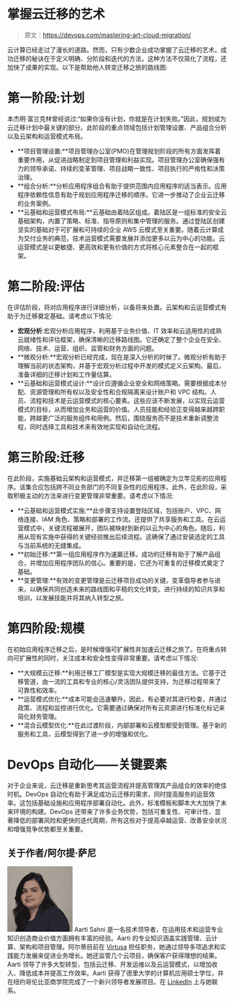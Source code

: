 # 掌握云迁移的艺术

> 原文：<https://devops.com/mastering-art-cloud-migration/>

云计算已经走过了漫长的道路。然而，只有少数企业成功掌握了云迁移的艺术。成功迁移的秘诀在于定义明确、分阶段和迭代的方法，这种方法不仅简化了流程，还加快了成果的实现。以下是帮助他人转变迁移之旅的路线图:

# **第一阶段:计划**

本杰明·富兰克林曾经说过:“如果你没有计划，你就是在计划失败。”因此，规划成为云迁移计划中最关键的部分。此阶段的重点领域包括计划管理设置、产品组合分析以及云架构和运营模式布局。

*   **项目管理设置:**项目管理办公室(PMO)在管理规划阶段的所有方面发挥着重要作用，从促进战略制定到项目管理和利益实现。项目管理办公室确保强有力的领导承诺、持续的变革管理、项目战略一致性、项目执行的严格性和决策治理。
*   **组合分析:**分析应用程序组合有助于提供范围内应用程序的适当表示。应用程序依赖性信息有助于规划应用程序迁移的顺序。它进一步推动了企业云迁移的业务案例。
*   **云基础和运营模式布局:**云基础由着陆区组成。着陆区是一组标准的安全云基础架构，内置了策略、标准、指导原则和集中管理的服务。通过登陆区创建坚实的基础对于可扩展和可持续的企业 AWS 云模式至关重要。随着云计算成为交付业务的典范，技术运营模式需要发展并添加更多以云为中心的功能。云运营模式是以更敏捷、更高效和更有价值的方式将核心元素整合在一起的框架。

# **第二阶段:评估**

在评估阶段，将对应用程序进行详细分析，以备将来处置。云架构和云运营模式有助于为迁移奠定基础。请考虑以下情况:

*   **宏观分析**:宏观分析应用程序，利用基于业务价值、IT 效率和云适用性的成熟云就绪性和评估框架，确保清晰的迁移路线图。它还确定了整个企业在安全、网络、技术、运营、组织、监管和财务方面的问题。
*   **微观分析:**宏观分析已经完成，现在是深入分析的时候了。微观分析有助于理解当前的状态架构，并基于宏观分析过程中开发的模式定义云架构。最后，准备详细的迁移计划和工作量估算。
*   **云基础和运营模式设计:**设计应遵循企业安全和网络策略。需要根据成本分配、资源管理和所有权以及安全性和合规隔离来设计账户和 VPC 结构。人员、流程和技术是云运营模式的核心要素。这些应该不断发展，以实现云运营模式的目标，从而增加业务和运营的价值。人员技能和经验正变得越来越跨职能，跨越更广泛的服务组件和用例。然后，围绕服务而不是技术重新调整流程，同时选择工具和技术来有效地实现和自动化流程。

# **第三阶段:迁移**

在此阶段，实施基础云架构和运营模式，并迁移第一组被确定为立竿见影的应用程序。该集合应包括跨不同业务部门的不同复杂性的应用程序。此外，在此阶段，采取积极主动的方法来进行变更管理非常重要。请考虑以下情况:

*   **云基础和运营模式实施:**此步骤支持设置登陆区域，包括账户、VPC、网络连接、IAM 角色、策略和部署的工作流。还提供了共享服务和工具。在云运营模式中，关键流程被展开，团队被映射到新的以云为中心的角色。随后，利用从现有实施中获得的关键经验推出后续流程。这确保了通过安装选定的工具与当前系统的无缝集成。
*   **初始迁移:**第一组应用程序作为速赢迁移。成功的迁移有助于了解产品组合，并增加应用程序团队的信心。重要的是，它还为可重复的迁移模式奠定了基础。
*   **变更管理:**有效的变更管理是云迁移项目成功的关键。变革倡导者参与进来，以确保共同创造未来的路线图和平稳的文化转变。进行持续的知识共享和培训，以发展技能并将其纳入转型之旅。

# **第四阶段:规模**

在初始应用程序迁移之后，是时候增强可扩展性并加速云迁移之旅了。在将重点转向可扩展性的同时，关注成本和安全性变得非常重要。请考虑以下情况:

*   **大规模云迁移:**利用迁移工厂模型是实现大规模迁移的最佳方法。它基于迁移管道，由一流的工具和专业的核心/灵活团队提供支持，为迁移过程带来了可靠性和效率。
*   **运营模式优化:**成本可能会迅速攀升。因此，有必要对其进行检查，并通过政策、流程和监控进行优化。它需要通过确保对所有云资源进行标准化标记来简化财务管理。
*   **混合云模型优化:**在此过渡阶段，内部部署和云模型都受到管理。基于新的服务和工具，云模型得到了进一步的增强和优化。

# **DevOps 自动化——关键要素**

对于企业来说，云迁移是重新思考其运营流程并提高管理其产品组合的效率的绝佳时机。DevOps 自动化有助于满足成功云迁移的需求，同时提高服务的运营效率。这包括基础设施和应用程序部署自动化。此外，标准模板和脚本大大加快了未来环境的构建。DevOps 还带来了许多业务优势，包括可重复性、可审计性、显著降低的部署风险和更快的迭代周期，所有这些对于提高卓越运营、改善安全状况和增强竞争优势都至关重要。

## 关于作者/阿尔提·萨尼

![](img/725e83580b7515b186e6ccb90260b33e.png) Aarti Sahni 是一名技术领导者，在运用技术和运营专业知识创造商业价值方面拥有丰富的经验。Aarti 的专业知识涵盖实践管理、云计算、架构和项目管理。阿尔蒂目前在 [Virtusa](http://www.virtusa.com/) 担任职务，她通过领导多项追求和实践能力发展来促进业务增长。她还监管几个云项目，确保客户获得理想的结果。Aarti 领导了许多大型转型，包括云迁移、开发运维以及云运营模式，以增加收入、降低成本并提高工作效率。Aarti 获得了德里大学的计算机应用硕士学位，并在纽约哥伦比亚商学院完成了一个新兴领导者发展项目。在 [LinkedIn](https://www.linkedin.com/in/aartisahni/) 上与她联系。